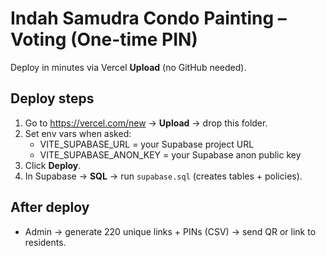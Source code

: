 # Indah Samudra Condo Painting – Voting (One-time PIN)

Deploy in minutes via Vercel **Upload** (no GitHub needed).

## Deploy steps
1) Go to https://vercel.com/new → **Upload** → drop this folder.
2) Set env vars when asked:
   - VITE_SUPABASE_URL = your Supabase project URL
   - VITE_SUPABASE_ANON_KEY = your Supabase anon public key
3) Click **Deploy**.
4) In Supabase → **SQL** → run `supabase.sql` (creates tables + policies).

## After deploy
- Admin → generate 220 unique links + PINs (CSV) → send QR or link to residents.
